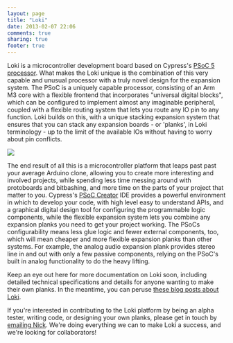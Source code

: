 ```yaml
---
layout: page
title: "Loki"
date: 2013-02-07 22:06
comments: true
sharing: true
footer: true
---
```

Loki is a microcontroller development board based on Cypress's [PSoC 5 processor](http://www.cypress.com/?id=2233). What makes the Loki unique is the combination of this very capable and unusual processor with a truly novel design for the expansion system. The PSoC is a uniquely capable processor, consisting of an Arm M3 core with a flexible frontend that incorporates "universal digital blocks", which can be configured to implement almost any imaginable peripheral, coupled with a flexible routing system that lets you route any IO pin to any function. Loki builds on this, with a unique stacking expansion system that ensures that you can stack any expansion boards - or 'planks', in Loki terminology - up to the limit of the available IOs without having to worry about pin conflicts.

![](https://lh5.googleusercontent.com/-yPN_q7JmINg/UQLmIGT-7lI/AAAAAAAACbE/xb4uWjqj3lM/w396-h298-n-k/P1010194.JPG)

The end result of all this is a microcontroller platform that leaps past past your average Arduino clone, allowing you to create more interesting and involved projects, while spending less time messing around with protoboards and bitbashing, and more time on the parts of your project that matter to you. Cypress's [PSoC Creator](http://www.cypress.com/?id=2494) IDE provides a powerful environment in which to develop your code, with high level easy to understand APIs, and a graphical digital design tool for configuring the programmable logic components, while the flexible expansion system lets you combine any expansion planks you need to get your project working. The PSoCs configurability means less glue logic and fewer external components, too, which will mean cheaper and more flexible expansion planks than other systems. For example, the analog audio expansion plank provides stereo line in and out with only a few passive components, relying on the PSoC's built in analog functionality to do the heavy lifting.

Keep an eye out here for more documentation on Loki soon, including detailed technical specifications and details for anyone wanting to make their own planks. In the meantime, you can peruse [these blog posts about Loki](/blog/categories/loki/).

If you're interested in contributing to the Loki platform by being an alpha tester, writing code, or designing your own planks, please get in touch by [emailing Nick](mailto:nick@arachnidlabs.com). We're doing everything we can to make Loki a success, and we're looking for collaborators!

